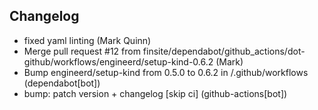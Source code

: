 ## Changelog

- fixed yaml linting (Mark Quinn)
- Merge pull request #12 from finsite/dependabot/github_actions/dot-github/workflows/engineerd/setup-kind-0.6.2 (Mark)
- Bump engineerd/setup-kind from 0.5.0 to 0.6.2 in /.github/workflows (dependabot[bot])
- bump: patch version + changelog [skip ci] (github-actions[bot])